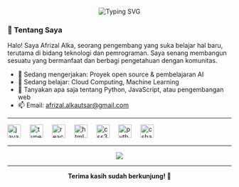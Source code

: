<!--
**AfrizalAlka/AfrizalAlka** is a ✨ _special_ ✨ repository because its `README.md` (this file) appears on your GitHub profile.

Here are some ideas to get you started:

- 🔭 I’m currently working on ...
- 🌱 I’m currently learning ...
- 👯 I’m looking to collaborate on ...
- 🤔 I’m looking for help with ...
- 💬 Ask me about ...
- 📫 How to reach me: ...
- 😄 Pronouns: ...
- ⚡ Fun fact: ...
-->
###

<p align="center">
	<img src="https://readme-typing-svg.demolab.com?font=Fira+Code&size=24&pause=1000&color=F7A41D&center=true&vCenter=true&width=435&lines=Hi%2C+I'm+Afrizal+Alka!;Welcome+to+my+GitHub+Profile!" alt="Typing SVG" />
</p>

### 👋 Tentang Saya

Halo! Saya Afrizal Alka, seorang pengembang yang suka belajar hal baru, terutama di bidang teknologi dan pemrograman. Saya senang membangun sesuatu yang bermanfaat dan berbagi pengetahuan dengan komunitas.

- 🔭 Sedang mengerjakan: Proyek open source & pembelajaran AI
- 🌱 Sedang belajar: Cloud Computing, Machine Learning
- 💬 Tanyakan apa saja tentang Python, JavaScript, atau pengembangan web
- 📫 Email: afrizal.alkautsar@gmail.com

---

<div align="left">
  <img src="https://cdn.jsdelivr.net/gh/devicons/devicon/icons/javascript/javascript-original.svg" height="30" alt="javascript logo"  />
  <img width="12" />
  <img src="https://cdn.jsdelivr.net/gh/devicons/devicon/icons/typescript/typescript-original.svg" height="30" alt="typescript logo"  />
  <img width="12" />
  <img src="https://cdn.jsdelivr.net/gh/devicons/devicon/icons/react/react-original.svg" height="30" alt="react logo"  />
  <img width="12" />
  <img src="https://cdn.jsdelivr.net/gh/devicons/devicon/icons/html5/html5-original.svg" height="30" alt="html5 logo"  />
  <img width="12" />
  <img src="https://cdn.jsdelivr.net/gh/devicons/devicon/icons/css3/css3-original.svg" height="30" alt="css3 logo"  />
  <img width="12" />
  <img src="https://cdn.jsdelivr.net/gh/devicons/devicon/icons/python/python-original.svg" height="30" alt="python logo"  />
  <img width="12" />
  <img src="https://cdn.jsdelivr.net/gh/devicons/devicon/icons/csharp/csharp-original.svg" height="30" alt="csharp logo"  />
</div>

---

<p align="center">
	<img src="https://github-readme-stats.vercel.app/api?username=AfrizalAlka&show_icons=true&theme=radical"/>
</p>

---

<p align="center">
	<b>Terima kasih sudah berkunjung! 🚀</b>
</p>

